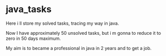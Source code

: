 # java_tasks
Here i ll store my solved tasks, tracing my way in java.

Now I have approximately 50 unsolved tasks, but i m gonna to reduce it to zero in 50 days maximum.

My aim is to became a professional in java in 2 years and to get a job.
